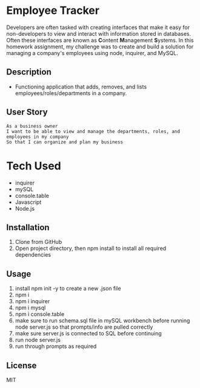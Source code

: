# Employee Tracker

Developers are often tasked with creating interfaces that make it easy for non-developers to view and interact with information stored in databases. Often these interfaces are known as **C**ontent **M**anagement **S**ystems. In this homework assignment, my challenge was to create and build a solution for managing a company's employees using node, inquirer, and MySQL.


## Description
* Functioning application that adds, removes, and lists employees/roles/departments in a company.

## User Story
```
As a business owner
I want to be able to view and manage the departments, roles, and employees in my company
So that I can organize and plan my business
```
# Tech Used
- inquirer
- mySQL
- console.table
- Javascript
- Node.js

## Installation
1. Clone from GitHub
2. Open project directory, then npm install to install all required dependencies 

## Usage
1. install npm init -y to create a new .json file
2. npm i
3. npm i inquirer
4. npm i mysql
5. npm i console.table
6. make sure to run schema.sql file in mySQL workbench before running node server.js so that prompts/info are pulled correctly
7. make sure server.js is connected to SQL before continuing
8. run node server.js
9. run through prompts as required 

## License
MIT
